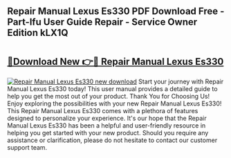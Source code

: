 ## Repair Manual Lexus Es330 PDF Download Free - Part-lfu User Guide Repair - Service Owner Edition kLX1Q

# <h2><a href="http://bc55494.oget.top/?id=Repair+Manual+Lexus+Es330">🔗Download New 👉🔴 Repair Manual Lexus Es330</a></h2>

[![Repair Manual Lexus Es330 new download](https://i.imgur.com/5g1atiW.png)](http://bc55494.oget.top/?id=Repair+Manual+Lexus+Es330)
Start your journey with Repair Manual Lexus Es330 today! This user manual provides a detailed guide to help you get the most out of your product. Thank You for Choosing Us! Enjoy exploring the possibilities with your new Repair Manual Lexus Es330! This Repair Manual Lexus Es330 comes with a plethora of features designed to personalize your experience. It's our hope that the Repair Manual Lexus Es330 has been a helpful and user-friendly resource in helping you get started with your new product. Should you require any assistance or clarification, please do not hesitate to contact our customer support team.
